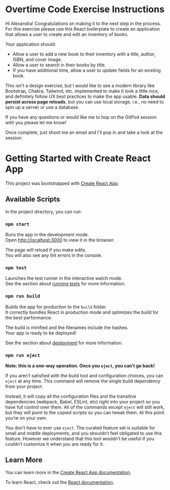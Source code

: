 # Overtime Code Exercise Instructions
Hi Alexandra! Congratulations on making it to the next step in the process. For this exercise please use this React boilerplate to create an application that allows a user to create and edit an inventory of books.

Your application should:
- Allow a user to add a new book to their inventory with a title, author, ISBN, and cover image.
- Allow a user to search in their books by title.
- If you have additional time, allow a user to update fields for an existing book.

This isn’t a design exercise, but I would like to see a modern library like Bootstrap, Chakra, Tailwind, etc. implemented to make it look a little nice, and definitely follow UX best practices to make the app usable. **Data should persist across page reloads**, but you can use local storage, i.e., no need to spin up a server or use a database.

If you have any questions or would like me to hop on the GitPod session with you please let me know! 

Once complete, just shoot me an email and I'll pop in and take a look at the session.

# Getting Started with Create React App

This project was bootstrapped with [Create React App](https://github.com/facebook/create-react-app).

## Available Scripts

In the project directory, you can run:

### `npm start`

Runs the app in the development mode.\
Open [http://localhost:3000](http://localhost:3000) to view it in the browser.

The page will reload if you make edits.\
You will also see any lint errors in the console.

### `npm test`

Launches the test runner in the interactive watch mode.\
See the section about [running tests](https://facebook.github.io/create-react-app/docs/running-tests) for more information.

### `npm run build`

Builds the app for production to the `build` folder.\
It correctly bundles React in production mode and optimizes the build for the best performance.

The build is minified and the filenames include the hashes.\
Your app is ready to be deployed!

See the section about [deployment](https://facebook.github.io/create-react-app/docs/deployment) for more information.

### `npm run eject`

**Note: this is a one-way operation. Once you `eject`, you can’t go back!**

If you aren’t satisfied with the build tool and configuration choices, you can `eject` at any time. This command will remove the single build dependency from your project.

Instead, it will copy all the configuration files and the transitive dependencies (webpack, Babel, ESLint, etc) right into your project so you have full control over them. All of the commands except `eject` will still work, but they will point to the copied scripts so you can tweak them. At this point you’re on your own.

You don’t have to ever use `eject`. The curated feature set is suitable for small and middle deployments, and you shouldn’t feel obligated to use this feature. However we understand that this tool wouldn’t be useful if you couldn’t customize it when you are ready for it.

## Learn More

You can learn more in the [Create React App documentation](https://facebook.github.io/create-react-app/docs/getting-started).

To learn React, check out the [React documentation](https://reactjs.org/).
